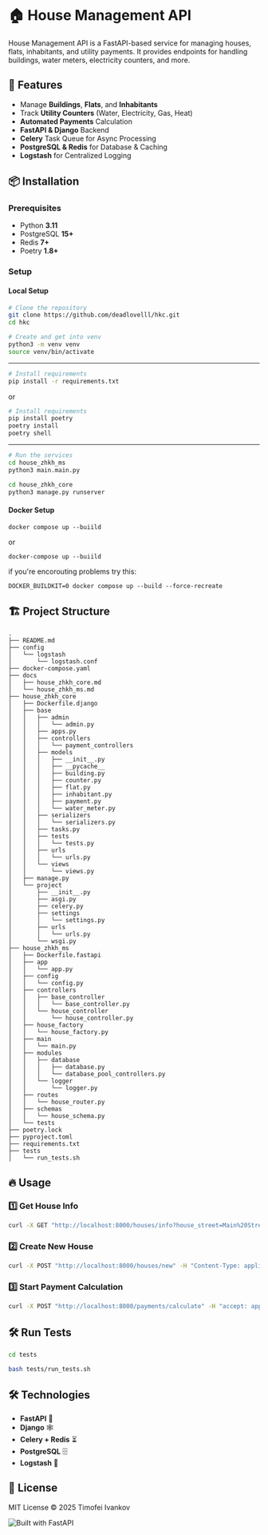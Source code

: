 # 🏠 House Management API

House Management API is a FastAPI-based service for managing houses, flats, inhabitants, and utility payments. It provides endpoints for handling buildings, water meters, electricity counters, and more.

## 🚀 Features
- Manage **Buildings**, **Flats**, and **Inhabitants**
- Track **Utility Counters** (Water, Electricity, Gas, Heat)
- **Automated Payments** Calculation
- **FastAPI & Django** Backend
- **Celery** Task Queue for Async Processing
- **PostgreSQL & Redis** for Database & Caching
- **Logstash** for Centralized Logging

## 📦 Installation

### Prerequisites
- Python **3.11**
- PostgreSQL **15+**
- Redis **7+**
- Poetry **1.8+**

### Setup

#### Local Setup
```bash
# Clone the repository
git clone https://github.com/deadlovelll/hkc.git
cd hkc
```

```bash
# Create and get into venv
python3 -m venv venv
source venv/bin/activate
```
---
```bash
# Install requirements
pip install -r requirements.txt
```

or

```bash
# Install requirements
pip install poetry
poetry install
poetry shell
```
---

```bash
# Run the services
cd house_zhkh_ms
python3 main.main.py

cd house_zhkh_core
python3 manage.py runserver
```

#### Docker Setup

```
docker compose up --buiild
```

or

```
docker-compose up --buiild
```

if you're encorouting problems try this:

```
DOCKER_BUILDKIT=0 docker compose up --build --force-recreate
```

## 🏗 Project Structure
```
.
├── README.md
├── config
│   └── logstash
│       └── logstash.conf
├── docker-compose.yaml
├── docs
│   ├── house_zhkh_core.md
│   └── house_zhkh_ms.md
├── house_zhkh_core
│   ├── Dockerfile.django
│   ├── base
│   │   ├── admin
│   │   │   └── admin.py
│   │   ├── apps.py
│   │   ├── controllers
│   │   │   └── payment_controllers
│   │   ├── models
│   │   │   ├── __init__.py
│   │   │   ├── __pycache__
│   │   │   ├── building.py
│   │   │   ├── counter.py
│   │   │   ├── flat.py
│   │   │   ├── inhabitant.py
│   │   │   ├── payment.py
│   │   │   └── water_meter.py
│   │   ├── serializers
│   │   │   └── serializers.py
│   │   ├── tasks.py
│   │   ├── tests
│   │   │   └── tests.py
│   │   ├── urls
│   │   │   └── urls.py
│   │   └── views
│   │       └── views.py
│   ├── manage.py
│   └── project
│       ├── __init__.py
│       ├── asgi.py
│       ├── celery.py
│       ├── settings
│       │   └── settings.py
│       ├── urls
│       │   └── urls.py
│       └── wsgi.py
├── house_zhkh_ms
│   ├── Dockerfile.fastapi
│   ├── app
│   │   └── app.py
│   ├── config
│   │   └── config.py
│   ├── controllers
│   │   ├── base_controller
│   │   │   └── base_controller.py
│   │   └── house_controller
│   │       └── house_controller.py
│   ├── house_factory
│   │   └── house_factory.py
│   ├── main
│   │   └── main.py
│   ├── modules
│   │   ├── database
│   │   │   ├── database.py
│   │   │   └── database_pool_controllers.py
│   │   └── logger
│   │       └── logger.py
│   ├── routes
│   │   └── house_router.py
│   ├── schemas
│   │   └── house_schema.py
│   └── tests
├── poetry.lock
├── pyproject.toml
├── requirements.txt
├── tests
│   └── run_tests.sh
```

## 🔥 Usage

### 1️⃣ Get House Info
```bash
curl -X GET "http://localhost:8000/houses/info?house_street=Main%20Street" -H "accept: application/json"
```

### 2️⃣ Create New House
```bash
curl -X POST "http://localhost:8000/houses/new" -H "Content-Type: application/json" -d '{"street": "Main Street", "number": "42"}'
```

### 3️⃣ Start Payment Calculation
```bash
curl -X POST "http://localhost:8000/payments/calculate" -H "accept: application/json"
```

## 🛠 Run Tests
```bash
cd tests

bash tests/run_tests.sh
```

## 🛠 Technologies
- **FastAPI** 🚀
- **Django** 🕸️
- **Celery + Redis** ⏳
- **PostgreSQL** 🗄️
- **Logstash** 📜

## 📜 License
MIT License © 2025 Timofei Ivankov

![Built with FastAPI](https://via.placeholder.com/800x200.png?text=Built+with+FastAPI)